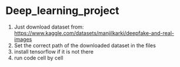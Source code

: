 # Deep_learning_project
1) Just download dataset from: https://www.kaggle.com/datasets/manjilkarki/deepfake-and-real-images
2) Set the correct path of the downloaded dataset in the files
3) install tensorflow if it is not there
4) run code cell by cell
